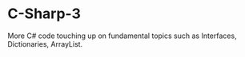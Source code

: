 # C-Sharp-3
More C# code touching up on fundamental topics such as Interfaces, Dictionaries, ArrayList.

